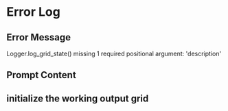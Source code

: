 # Error Log

## Error Message

Logger.log_grid_state() missing 1 required positional argument: 'description'

## Prompt Content

## initialize the working output grid

